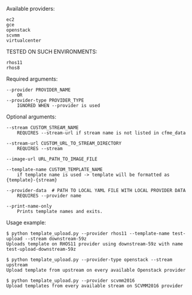 Available providers:

    ec2
    gce
    openstack
    scvmm
    virtualcenter


TESTED ON SUCH ENVIRONMENTS:

    rhos11
    rhos8


Required arguments:

    --provider PROVIDER_NAME
        OR
    --provider-type PROVIDER_TYPE
        IGNORED WHEN --provider is used

Optional arguments:

    --stream CUSTOM_STREAM_NAME
        REQUIRES --stream-url if stream name is not listed in cfme_data

    --stream-url CUSTOM_URL_TO_STREAM_DIRECTORY
        REQUIRES --stream

    --image-url URL_PATH_TO_IMAGE_FILE

    --template-name CUSTOM_TEMPLATE_NAME
        if template name is used -> template will be formatted as {template}-{stream}

    --provider-data  # PATH TO LOCAL YAML FILE WITH LOCAL PROVIDER DATA
        REQUIRES --provider name

    --print-name-only
        Prints template names and exits.

Usage example:

    $ python template_upload.py --provider rhos11 --template-name test-upload --stream downstream-59z
    Uploads template on RHOS11 provider using downstream-59z with name test-upload-downstream-59z

    $ python template_upload.py --provider-type openstack --stream upstream
    Upload template from upstream on every available Openstack provider

    $ python template_upload.py --provider scvmm2016
    Upload templates from every available stream on SCVMM2016 provider
